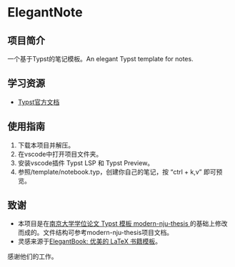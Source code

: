 # ElegantNote

## 项目简介
一个基于Typst的笔记模板。An elegant Typst template for notes.

## 学习资源
* [Typst官方文档](https://typst.app/docs)

## 使用指南
1. 下载本项目并解压。
2. 在vscode中打开项目文件夹。
3. 安装vscode插件 Typst LSP 和 Typst Preview。
4. 参照/template/notebook.typ，创建你自己的笔记，按 “ctrl + k,v” 即可预览。

## 致谢
- 本项目是在[南京大学学位论文 Typst 模板 modern-nju-thesis ](https://github.com/nju-lug/modern-nju-thesis)的基础上修改而成的。文件结构可参考modern-nju-thesis项目文档。
- 灵感来源于[ElegantBook: 优美的 LaTeX 书籍模板](https://github.com/ElegantLaTeX/ElegantBook)。

感谢他们的工作。
